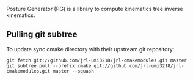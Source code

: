 Posture Generator (PG) is a library to compute kinematics tree inverse kinematics.

Pulling git subtree
------

To update sync cmake directory with their upstream git repository:

	git fetch git://github.com/jrl-umi3218/jrl-cmakemodules.git master
	git subtree pull --prefix cmake git://github.com/jrl-umi3218/jrl-cmakemodules.git master --squash
